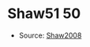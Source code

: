 <a name="material" />

# Shaw51 50
<script type="application/ld+json">
  {
    "@context": "https://schema.org/",
    "@type": "ChemicalSubstance",
    "http://purl.org/dc/terms/conformsTo":
      {
        "@type": "CreativeWork",
        "@id": "https://bioschemas.org/profiles/ChemicalSubstance/0.4-RELEASE/"
      },
    "@id": "https://egonw.github.io/nanowiki/nanowiki80.html#material",
    "name": "Shaw51 50",
    "sameAs": "http://127.0.0.1/mediawiki/index.php/Special:URIResolver/Shaw51_50"
  }
</script>


* Source: [Shaw2008](Shaw2008.md)
